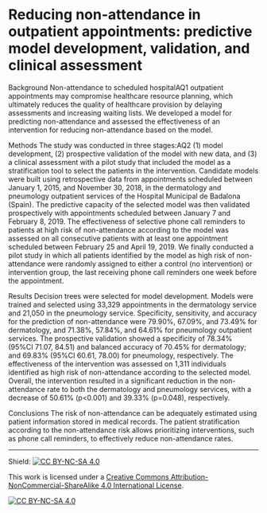 # Reducing non-attendance in outpatient appointments: predictive model development, validation, and clinical assessment

Background
Non-attendance to scheduled hospitalAQ1 outpatient appointments may compromise healthcare resource planning, which ultimately reduces the quality of healthcare provision by delaying assessments and increasing waiting lists. We developed a model for predicting non-attendance and assessed the effectiveness of an intervention for reducing non-attendance based on the model.

Methods
The study was conducted in three stages:AQ2 (1) model development, (2) prospective validation of the model with new data, and (3) a clinical assessment with a pilot study that included the model as a stratification tool to select the patients in the intervention. Candidate models were built using retrospective data from appointments scheduled between January 1, 2015, and November 30, 2018, in the dermatology and pneumology outpatient services of the Hospital Municipal de Badalona (Spain). The predictive capacity of the selected model was then validated prospectively with appointments scheduled between January 7 and February 8, 2019. The effectiveness of selective phone call reminders to patients at high risk of non-attendance according to the model was assessed on all consecutive patients with at least one appointment scheduled between February 25 and April 19, 2019. We finally conducted a pilot study in which all patients identified by the model as high risk of non-attendance were randomly assigned to either a control (no intervention) or intervention group, the last receiving phone call reminders one week before the appointment.

Results
Decision trees were selected for model development. Models were trained and selected using 33,329 appointments in the dermatology service and 21,050 in the pneumology service. Specificity, sensitivity, and accuracy for the prediction of non-attendance were 79.90%, 67.09%, and 73.49% for dermatology, and 71.38%, 57.84%, and 64.61% for pneumology outpatient services. The prospective validation showed a specificity of 78.34% (95%CI 71.07, 84.51) and balanced accuracy of 70.45% for dermatology; and 69.83% (95%CI 60.61, 78.00) for pneumology, respectively. The effectiveness of the intervention was assessed on 1,311 individuals identified as high risk of non-attendance according to the selected model. Overall, the intervention resulted in a significant reduction in the non-attendance rate to both the dermatology and pneumology services, with a decrease of 50.61% (p<0.001) and 39.33% (p=0.048), respectively.

Conclusions
The risk of non-attendance can be adequately estimated using patient information stored in medical records. The patient stratification according to the non-attendance risk allows prioritizing interventions, such as phone call reminders, to effectively reduce non-attendance rates.


---


Shield: [![CC BY-NC-SA 4.0][cc-by-nc-sa-shield]][cc-by-nc-sa]
 
This work is licensed under a
[Creative Commons Attribution-NonCommercial-ShareAlike 4.0 International License][cc-by-nc-sa].
 
[![CC BY-NC-SA 4.0][cc-by-nc-sa-image]][cc-by-nc-sa]
 
[cc-by-nc-sa]: http://creativecommons.org/licenses/by-nc-sa/4.0/
[cc-by-nc-sa-image]: https://licensebuttons.net/l/by-nc-sa/4.0/88x31.png
[cc-by-nc-sa-shield]: https://img.shields.io/badge/License-CC%20BY--NC--SA%204.0-lightgrey.svg
